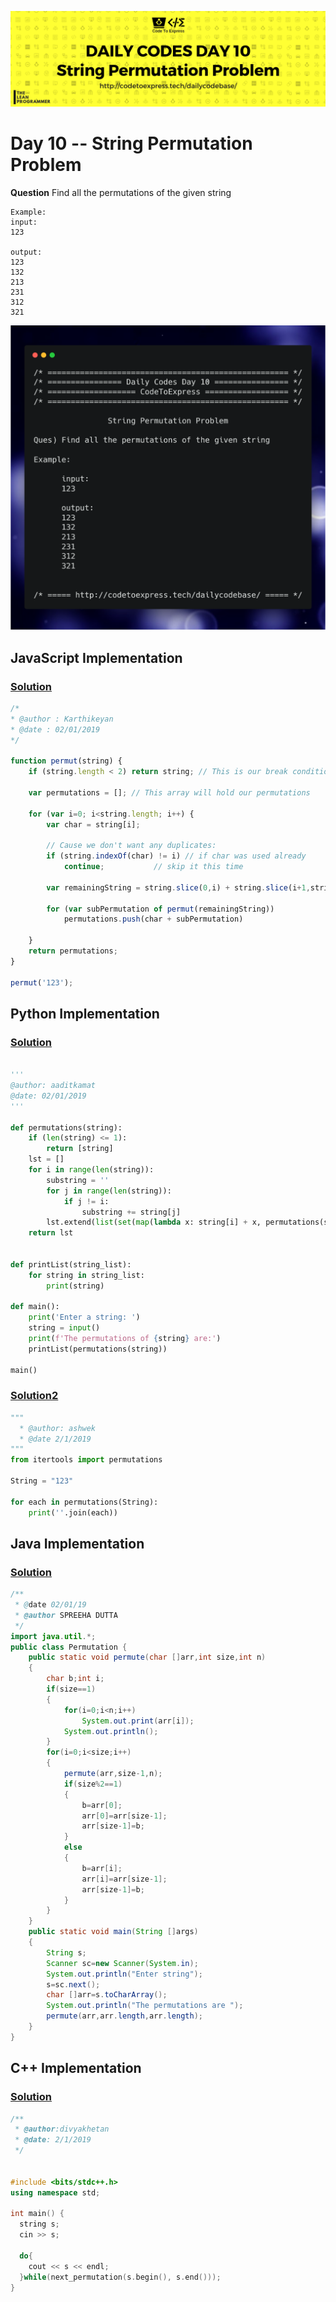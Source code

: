 ![cover](./cover.png)

# Day 10 -- String Permutation Problem

**Question** Find all the permutations of the given string

```
Example:
input: 
123

output:
123
132
213
231
312
321
```

![ques](./ques.png)

## JavaScript Implementation

### [Solution](./sol.js)

```js
/*
* @author : Karthikeyan
* @date : 02/01/2019
*/

function permut(string) {
    if (string.length < 2) return string; // This is our break condition

    var permutations = []; // This array will hold our permutations

    for (var i=0; i<string.length; i++) {
        var char = string[i];

        // Cause we don't want any duplicates:
        if (string.indexOf(char) != i) // if char was used already
            continue;           // skip it this time

        var remainingString = string.slice(0,i) + string.slice(i+1,string.length); //Note: you can concat Strings via '+' in JS

        for (var subPermutation of permut(remainingString))
            permutations.push(char + subPermutation)

    }
    return permutations;
}

permut('123');
```

## Python Implementation

### [Solution](./Python/permutations.py)
```python

'''
@author: aaditkamat
@date: 02/01/2019
'''

def permutations(string):
    if (len(string) <= 1):
        return [string]
    lst = []
    for i in range(len(string)):
        substring = ''
        for j in range(len(string)):
            if j != i:
                substring += string[j]
        lst.extend(list(set(map(lambda x: string[i] + x, permutations(substring)))))
    return lst


def printList(string_list):
    for string in string_list:
        print(string)

def main():
    print('Enter a string: ')
    string = input()
    print(f'The permutations of {string} are:')
    printList(permutations(string))

main()
```

### [Solution2](./Python/st_permutations.py)
```python
"""
  * @author: ashwek
  * @date 2/1/2019
"""
from itertools import permutations

String = "123"

for each in permutations(String):
	print(''.join(each))
```

## Java Implementation

### [Solution](./Java/Permutation.java)

```java
/**
 * @date 02/01/19
 * @author SPREEHA DUTTA
 */
import java.util.*;
public class Permutation {
    public static void permute(char []arr,int size,int n)
    {
        char b;int i;
        if(size==1)
        {
            for(i=0;i<n;i++)
                System.out.print(arr[i]);
            System.out.println();
        }
        for(i=0;i<size;i++)
        {
            permute(arr,size-1,n);
            if(size%2==1)
            {
                b=arr[0];
                arr[0]=arr[size-1];
                arr[size-1]=b;
            }
            else
            {
                b=arr[i];
                arr[i]=arr[size-1];
                arr[size-1]=b;
            }
        }
    }
    public static void main(String []args)
    {
        String s;
        Scanner sc=new Scanner(System.in);
        System.out.println("Enter string");
        s=sc.next();
        char []arr=s.toCharArray();
        System.out.println("The permutations are ");
        permute(arr,arr.length,arr.length);
    }
}
```

## C++ Implementation

### [Solution](./C++/permutationday10.cpp)

```cpp
/**
 * @author:divyakhetan
 * @date: 2/1/2019
 */


#include <bits/stdc++.h>
using namespace std;

int main() {
  string s;
  cin >> s;

  do{
    cout << s << endl;
  }while(next_permutation(s.begin(), s.end()));
}
```
